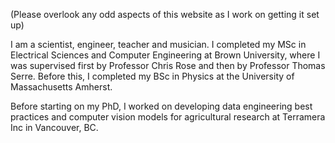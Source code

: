 (Please overlook any odd aspects of this website as I work on getting it set up)

I am a scientist, engineer, teacher and musician. I completed my MSc in Electrical Sciences and Computer Engineering at Brown University, where I was supervised first by Professor Chris Rose and then by Professor Thomas Serre. Before this, I completed my BSc in Physics at the University of Massachusetts Amherst.

Before starting on my PhD, I worked on developing data engineering best practices and computer vision models for agricultural research at Terramera Inc in Vancouver, BC.